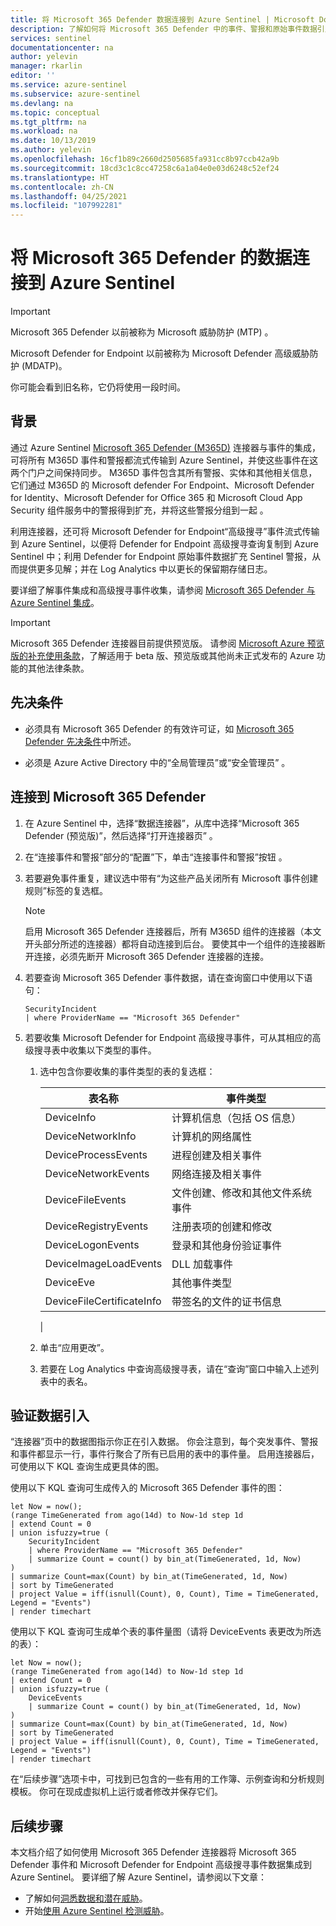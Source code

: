 ```yaml
---
title: 将 Microsoft 365 Defender 数据连接到 Azure Sentinel | Microsoft Docs
description: 了解如何将 Microsoft 365 Defender 中的事件、警报和原始事件数据引入 Azure Sentinel 中。
services: sentinel
documentationcenter: na
author: yelevin
manager: rkarlin
editor: ''
ms.service: azure-sentinel
ms.subservice: azure-sentinel
ms.devlang: na
ms.topic: conceptual
ms.tgt_pltfrm: na
ms.workload: na
ms.date: 10/13/2019
ms.author: yelevin
ms.openlocfilehash: 16cf1b89c2660d2505685fa931cc8b97ccb42a9b
ms.sourcegitcommit: 18cd3c1c8cc47258c6a1a04e0e03d6248c52ef24
ms.translationtype: HT
ms.contentlocale: zh-CN
ms.lasthandoff: 04/25/2021
ms.locfileid: "107992281"
---
```

# <a name="connect-data-from-microsoft-365-defender-to-azure-sentinel"></a>将 Microsoft 365 Defender 的数据连接到 Azure Sentinel

> [!IMPORTANT]
>
> Microsoft 365 Defender 以前被称为 Microsoft 威胁防护 (MTP)  。
>
> Microsoft Defender for Endpoint 以前被称为 Microsoft Defender 高级威胁防护 (MDATP)。  
>
> 你可能会看到旧名称，它仍将使用一段时间。

## <a name="background"></a>背景

通过 Azure Sentinel [Microsoft 365 Defender (M365D)](/microsoft-365/security/mtp/microsoft-threat-protection) 连接器与事件的集成，可将所有 M365D 事件和警报都流式传输到 Azure Sentinel，并使这些事件在这两个门户之间保持同步。 M365D 事件包含其所有警报、实体和其他相关信息，它们通过 M365D 的 Microsoft defender For Endpoint、Microsoft Defender for Identity、Microsoft Defender for Office 365 和 Microsoft Cloud App Security 组件服务中的警报得到扩充，并将这些警报分组到一起   。

利用连接器，还可将 Microsoft Defender for Endpoint“高级搜寻”事件流式传输到 Azure Sentinel，以便将 Defender for Endpoint 高级搜寻查询复制到 Azure Sentinel 中；利用 Defender for Endpoint 原始事件数据扩充 Sentinel 警报，从而提供更多见解；并在 Log Analytics 中以更长的保留期存储日志。

要详细了解事件集成和高级搜寻事件收集，请参阅 [Microsoft 365 Defender 与 Azure Sentinel 集成](microsoft-365-defender-sentinel-integration.md)。

> [!IMPORTANT]
>
> Microsoft 365 Defender 连接器目前提供预览版。 请参阅 [Microsoft Azure 预览版的补充使用条款](https://azure.microsoft.com/support/legal/preview-supplemental-terms/)，了解适用于 beta 版、预览版或其他尚未正式发布的 Azure 功能的其他法律条款。

## <a name="prerequisites"></a>先决条件

- 必须具有 Microsoft 365 Defender 的有效许可证，如 [Microsoft 365 Defender 先决条件](/microsoft-365/security/mtp/prerequisites)中所述。 

- 必须是 Azure Active Directory 中的“全局管理员”或“安全管理员” 。

## <a name="connect-to-microsoft-365-defender"></a>连接到 Microsoft 365 Defender

1. 在 Azure Sentinel 中，选择“数据连接器”，从库中选择“Microsoft 365 Defender (预览版)”，然后选择“打开连接器页”  。

1. 在“连接事件和警报”部分的“配置”下，单击“连接事件和警报”按钮  。

1. 若要避免事件重复，建议选中带有“为这些产品关闭所有 Microsoft 事件创建规则”标签的复选框。

    > [!NOTE]
    > 启用 Microsoft 365 Defender 连接器后，所有 M365D 组件的连接器（本文开头部分所述的连接器）都将自动连接到后台。 要使其中一个组件的连接器断开连接，必须先断开 Microsoft 365 Defender 连接器的连接。

1. 若要查询 Microsoft 365 Defender 事件数据，请在查询窗口中使用以下语句：
    ```kusto
    SecurityIncident
    | where ProviderName == "Microsoft 365 Defender"
    ```

1. 若要收集 Microsoft Defender for Endpoint 高级搜寻事件，可从其相应的高级搜寻表中收集以下类型的事件。

    1. 选中包含你要收集的事件类型的表的复选框：

       | 表名称 | 事件类型 |
       |-|-|
       | DeviceInfo | 计算机信息（包括 OS 信息） |
       | DeviceNetworkInfo | 计算机的网络属性 |
       | DeviceProcessEvents | 进程创建及相关事件 |
       | DeviceNetworkEvents | 网络连接及相关事件 |
       | DeviceFileEvents | 文件创建、修改和其他文件系统事件 |
       | DeviceRegistryEvents | 注册表项的创建和修改 |
       | DeviceLogonEvents | 登录和其他身份验证事件 |
       | DeviceImageLoadEvents | DLL 加载事件 |
       | DeviceEve | 其他事件类型 |
       | DeviceFileCertificateInfo | 带签名的文件的证书信息 |
       |

    1. 单击“应用更改”。

    1. 若要在 Log Analytics 中查询高级搜寻表，请在“查询”窗口中输入上述列表中的表名。

## <a name="verify-data-ingestion"></a>验证数据引入

“连接器”页中的数据图指示你正在引入数据。 你会注意到，每个突发事件、警报和事件都显示一行，事件行聚合了所有已启用的表中的事件量。 启用连接器后，可使用以下 KQL 查询生成更具体的图。

使用以下 KQL 查询可生成传入的 Microsoft 365 Defender 事件的图：

```kusto
let Now = now(); 
(range TimeGenerated from ago(14d) to Now-1d step 1d 
| extend Count = 0 
| union isfuzzy=true ( 
    SecurityIncident
    | where ProviderName == "Microsoft 365 Defender"
    | summarize Count = count() by bin_at(TimeGenerated, 1d, Now) 
) 
| summarize Count=max(Count) by bin_at(TimeGenerated, 1d, Now) 
| sort by TimeGenerated 
| project Value = iff(isnull(Count), 0, Count), Time = TimeGenerated, Legend = "Events") 
| render timechart 
```

使用以下 KQL 查询可生成单个表的事件量图（请将 DeviceEvents 表更改为所选的表）：

```kusto
let Now = now();
(range TimeGenerated from ago(14d) to Now-1d step 1d
| extend Count = 0
| union isfuzzy=true (
    DeviceEvents
    | summarize Count = count() by bin_at(TimeGenerated, 1d, Now)
)
| summarize Count=max(Count) by bin_at(TimeGenerated, 1d, Now)
| sort by TimeGenerated
| project Value = iff(isnull(Count), 0, Count), Time = TimeGenerated, Legend = "Events")
| render timechart
```

在“后续步骤”选项卡中，可找到已包含的一些有用的工作簿、示例查询和分析规则模板。 你可在现成虚拟机上运行或者修改并保存它们。

## <a name="next-steps"></a>后续步骤

本文档介绍了如何使用 Microsoft 365 Defender 连接器将 Microsoft 365 Defender 事件和 Microsoft Defender for Endpoint 高级搜寻事件数据集成到 Azure Sentinel。 要详细了解 Azure Sentinel，请参阅以下文章：

- 了解如何[洞悉数据和潜在威胁](quickstart-get-visibility.md)。
- 开始[使用 Azure Sentinel 检测威胁](./tutorial-detect-threats-built-in.md)。
